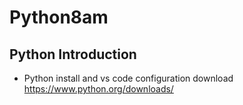 # Python8am

## Python Introduction
* Python install and vs code configuration
download https://www.python.org/downloads/
